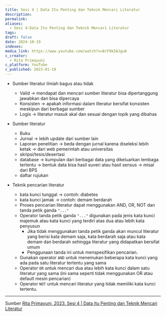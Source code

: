 ```yaml
---
title: Sesi 4 | Data Itu Penting dan Teknik Mencari Literatur
description: 
permalink: 
aliases:
  - Sesi 4-Data Itu Penting dan Teknik Mencari Literatur
tags: 
draft: false
date: 2024-10-19
indexes: 
media_link: https://www.youtube.com/watch?v=8rF9k5AJgu0
c_creator:
  - Rita Primayuni
c_platform: YouTube
c_published: 2023-01-19
---
```

- Sumber literatur ilmiah bagus atau tidak 
	- Valid → mendapat dan mencari sumber literatur bisa dipertanggung jawabkan dan bisa dipercaya
	- Konsisten → apakah informasi dalam literatur bersifat konsisten meskipun dari berbagai sumber 
	- Logis → literatur masuk akal dan sesuai dengan topik yang dibahas

- Sumber literatur
	- Buku
	- Jurnal → lebih update dari sumber lain
	- Laporan penelitian → beda dengan jurnal karena diseleksi lebih ketak → dari web pemerintah atau universitas
	- skripsi/tesis/desertasi
	- database → kumpulan dari berbagai data yang dikeluarkan lembaga tertentu → bentuk data bisa hasil suveri atau hasil sensus → misal dari BPS
	- daftar rujukan

- Teknik pencarian literatur
	- kata kunci tunggal → contoh: diabetes
	- kata kunci jamak → contoh: demam berdarah
	- Proses pencarian literatur dapat menggunakan AND, OR, NOT dan tanda petik ganda `"..."`
	- Operator tanda petik ganda `"..."` digunakan pada jenis kata kunci majemuk atau kata kunci yang terdiri atas dua atau lebih kata penyusun
		- Jika tidak menggunakan tanda petik ganda akan muncul literatur yang berisi kata demam saja, kata berdarah saja atau kata demam dan berdarah sehingga literatur yang didapatkan bersifat umum
		- Penggunaan tanda ini untuk menspesifikan pencarian.
	- Gunakan operator `AND` untuk menemukan beberapa kata kunci yang ada pada satu literatur tertentu yang sama
	- Operator `OR` untuk mencari dua atau lebih kata kunci dalam satu literatur yang sama (ini sama seperti tidak menggunakan OR atau default mesin pencarian) 
	- Operator `NOT` untuk mencari literatur yang tidak memiliki kata kunci tertentu.



---
Sumber [Rita Primayuni, 2023, Sesi 4 | Data Itu Penting dan Teknik Mencari Literatur](https://www.youtube.com/watch?v=8rF9k5AJgu0)